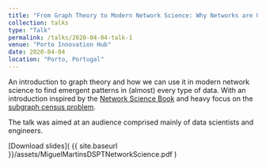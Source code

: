 ```yaml
---
title: "From Graph Theory to Modern Network Science: Why Networks are Ubiquitous"
collection: talks
type: "Talk"
permalink: /talks/2020-04-04-talk-1
venue: "Porto Innovation Hub"
date: 2020-04-04
location: "Porto, Portugal"
---
```


An introduction to graph theory and how we can use it in modern network science to find emergent patterns in (almost) every type of data. With an introduction inspired by the [Network Science Book](https://networksciencebook.com/) and heavy focus on the [subgraph census problem](https://en.wikipedia.org/wiki/Subgraph_isomorphism_problem).

The talk was aimed at an audience comprised mainly of data scientists and engineers.

[Download slides]( {{ site.baseurl }}/assets/MiguelMartinsDSPTNetworkScience.pdf )
